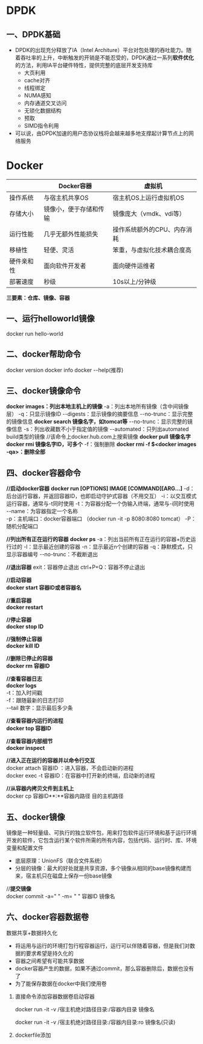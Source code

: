 # DPDK

## 一、DPDK基础

- DPDK的出现充分释放了IA（Intel Architure）平台对包处理的吞吐能力。随着吞吐率的上升，中断触发的开销是不能忍受的，DPDK通过一系列**软件优化**的方法，利用IA平台硬件特性，提供完整的底层开发支持库
  - 大页利用
  - cache对齐
  - 线程绑定
  - NUMA感知
  - 内存通道交叉访问
  - 无锁化数据结构
  - 预取
  - SIMD指令利用
- 可以说，由DPDK加速的用户态协议栈将会越来越多地支撑起计算节点上的网络服务

# Docker

|            | Docker容器             | 虚拟机                      |
| ---------- | ---------------------- | --------------------------- |
| 操作系统   | 与宿主机共享OS         | 宿主机OS上运行虚拟机OS      |
| 存储大小   | 镜像小，便于存储和传输 | 镜像庞大（vmdk、vdi等）     |
| 运行性能   | 几乎无额外性能损失     | 操作系统额外的CPU、内存消耗 |
| 移植性     | 轻便、灵活             | 笨重，与虚拟化技术耦合度高  |
| 硬件亲和性 | 面向软件开发者         | 面向硬件运维者              |
| 部署速度   | 秒级                   | 10s以上/分钟级              |

**三要素：仓库、镜像、容器**

## 一、运行helloworld镜像

 docker run hello-world

## 二、docker帮助命令

docker version
docker info
docker --help(推荐)

## 三、docker镜像命令

**docker images：列出本地主机上的镜像**
				-a：列出本地所有镜像（含中间镜像层）
				-q：只显示镜像ID
				--digests：显示镜像的摘要信息
				--no-trunc：显示完整的镜像信息
**docker search 镜像名字，如tomcat等**
						--no-trunc：显示完整的镜像信息
						-s：列出收藏数不小于指定值的镜像
						--automated：只列出automated build类型的镜像
//该命令上docker.hub.com上搜索镜像
**docker pull 镜像名字**
**docker rmi 镜像名字ID，可多个**
					-f：强制删除
**docker rmi -f $<docker images -qa>：删除全部**

## 四、docker容器命令

**//启动docker容器**
  **docker run [OPTIONS] IMAGE [COMMAND][ARG...]**
  -d：后台运行容器，并返回容器ID，也即启动守护式容器（不用交互）
  -i：以交互模式运行容器，通常与-t同时使用
  -t：为容器分配一个伪输入终端，通常与-i同时使用
  --name：为容器指定一个名称  
  -p：主机端口：docker容器端口  （docker run -it -p 8080:8080 tomcat）
  -P：随机分配端口

  **//列出所有正在运行的容器**
  **docker ps**
  -a：列出当前所有正在运行的容器+历史运行过的
  -l：显示最近创建的容器
  -n：显示最近n个创建的容器
  -q：静默模式，只显示容器编号
  --no-trunc：不截断退出

  **//退出容器**
  exit：容器停止退出
  ctrl+P+Q：容器不停止退出 

**//启动容器  
docker start 容器ID或者容器名**

**//重启容器  
docker restart**

**//停止容器  
docker stop ID**

**//强制停止容器  
docker kill ID**

**//删除已停止的容器  
docker rm 容器ID**

**//查看容器日志  
docker logs**  
-t：加入时间戳  
-f：跟随最新的日志打印  
--tail 数字：显示最后多少条

**//查看容器内运行的进程  
docker top 容器ID**

**//查看容器内部细节  
  docker inspect**

**//进入正在运行的容器并以命令行交互**  
docker attach 容器ID ：进入容器，不会启动新的进程   
docker exec -t 容器ID：在容器中打开新的终端，启动新的进程

**//从容器内拷贝文件到主机上**  
docker cp 容器ID**:**容器内路径 目的主机路径

## 五、docker镜像

镜像是一种轻量级、可执行的独立软件包，用来打包软件运行环境和基于运行环境开发的软件，它包含运行某个软件所需的所有内容，包括代码、运行时、库、环境变量和配置文件

- 底层原理：UnionFS（联合文件系统）
- 分层的镜像：最大的好处就是共享资源，多个镜像从相同的base镜像构建而来，宿主机只在磁盘上保存一份base镜像

//**提交镜像**  
docker commit -a=" " -m= " " 容器ID 镜像名 

## 六、docker容器数据卷

数据共享+数据持久化

-  将运用与运行的环境打包行程容器运行，运行可以伴随着容器，但是我们对数据的要求希望是持久化的
- 容器之间希望有可能共享数据
- docker容器产生的数据，如果不通过commit，那么容器删除后，数据也没有了
- 为了能保存数据在docker中我们使用卷

1. 直接命令添加容器数据卷启动容器

   docker run -it -v /宿主机绝对路径目录:/容器内目录 镜像名

   docker run -it -v /宿主机绝对路径目录:/容器内目录:ro 镜像名(只读)

2. dockerfile添加